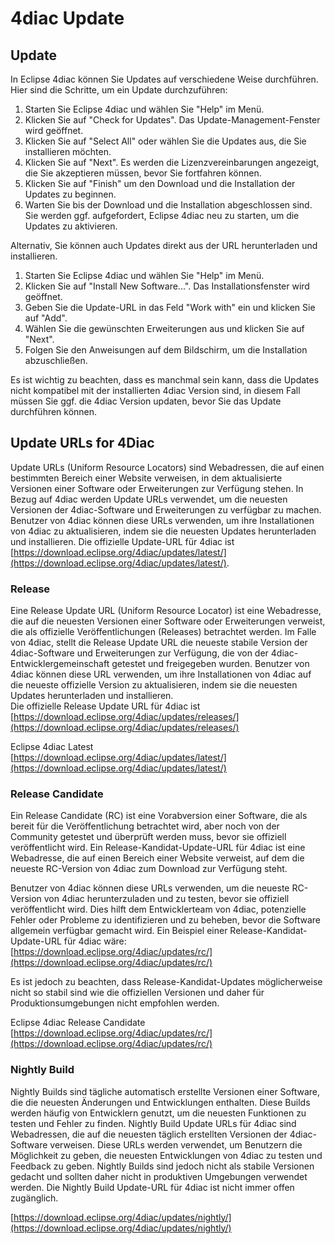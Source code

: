 # 4diac Update

## Update

In Eclipse 4diac können Sie Updates auf verschiedene Weise durchführen. Hier sind die Schritte, um ein Update durchzuführen:

1.  Starten Sie Eclipse 4diac und wählen Sie "Help" im Menü.
2.  Klicken Sie auf "Check for Updates". Das Update-Management-Fenster wird geöffnet.
3.  Klicken Sie auf "Select All" oder wählen Sie die Updates aus, die Sie installieren möchten.
4.  Klicken Sie auf "Next". Es werden die Lizenzvereinbarungen angezeigt, die Sie akzeptieren müssen, bevor Sie fortfahren können.
5.  Klicken Sie auf "Finish" um den Download und die Installation der Updates zu beginnen.
6.  Warten Sie bis der Download und die Installation abgeschlossen sind. Sie werden ggf. aufgefordert, Eclipse 4diac neu zu starten, um die Updates zu aktivieren.

Alternativ, Sie können auch Updates direkt aus der URL herunterladen und installieren.

1.  Starten Sie Eclipse 4diac und wählen Sie "Help" im Menü.
2.  Klicken Sie auf "Install New Software...". Das Installationsfenster wird geöffnet.
3.  Geben Sie die Update-URL in das Feld "Work with" ein und klicken Sie auf "Add".
4.  Wählen Sie die gewünschten Erweiterungen aus und klicken Sie auf "Next".
5.  Folgen Sie den Anweisungen auf dem Bildschirm, um die Installation abzuschließen.

Es ist wichtig zu beachten, dass es manchmal sein kann, dass die Updates nicht kompatibel mit der installierten 4diac Version sind, in diesem Fall müssen Sie ggf. die 4diac Version updaten, bevor Sie das Update durchführen können.

## Update URLs for 4Diac

Update URLs (Uniform Resource Locators) sind Webadressen, die auf einen bestimmten Bereich einer Website verweisen, in dem aktualisierte Versionen einer Software oder Erweiterungen zur Verfügung stehen. In Bezug auf 4diac werden Update URLs verwendet, um die neuesten Versionen der 4diac-Software und Erweiterungen zu verfügbar zu machen. Benutzer von 4diac können diese URLs verwenden, um ihre Installationen von 4diac zu aktualisieren, indem sie die neuesten Updates herunterladen und installieren. Die offizielle Update-URL für 4diac ist [https://download.eclipse.org/4diac/updates/latest/](https://download.eclipse.org/4diac/updates/latest/).

### Release

Eine Release Update URL (Uniform Resource Locator) ist eine Webadresse, die auf die neuesten Versionen einer Software oder Erweiterungen verweist, die als offizielle Veröffentlichungen (Releases) betrachtet werden. Im Falle von 4diac, stellt die Release Update URL die neueste stabile Version der 4diac-Software und Erweiterungen zur Verfügung, die von der 4diac-Entwicklergemeinschaft getestet und freigegeben wurden. Benutzer von 4diac können diese URL verwenden, um ihre Installationen von 4diac auf die neueste offizielle Version zu aktualisieren, indem sie die neuesten Updates herunterladen und installieren.  
Die offizielle Release Update URL für 4diac ist [https://download.eclipse.org/4diac/updates/releases/](https://download.eclipse.org/4diac/updates/releases/)

Eclipse 4diac Latest  
[https://download.eclipse.org/4diac/updates/latest/](https://download.eclipse.org/4diac/updates/latest/)

### Release Candidate

Ein Release Candidate (RC) ist eine Vorabversion einer Software, die als bereit für die Veröffentlichung betrachtet wird, aber noch von der Community getestet und überprüft werden muss, bevor sie offiziell veröffentlicht wird. Ein Release-Kandidat-Update-URL für 4diac ist eine Webadresse, die auf einen Bereich einer Website verweist, auf dem die neueste RC-Version von 4diac zum Download zur Verfügung steht.

Benutzer von 4diac können diese URLs verwenden, um die neueste RC-Version von 4diac herunterzuladen und zu testen, bevor sie offiziell veröffentlicht wird. Dies hilft dem Entwicklerteam von 4diac, potenzielle Fehler oder Probleme zu identifizieren und zu beheben, bevor die Software allgemein verfügbar gemacht wird. Ein Beispiel einer Release-Kandidat-Update-URL für 4diac wäre: [https://download.eclipse.org/4diac/updates/rc/](https://download.eclipse.org/4diac/updates/rc/)

Es ist jedoch zu beachten, dass Release-Kandidat-Updates möglicherweise nicht so stabil sind wie die offiziellen Versionen und daher für Produktionsumgebungen nicht empfohlen werden.

Eclipse 4diac Release Candidate  
[https://download.eclipse.org/4diac/updates/rc/](https://download.eclipse.org/4diac/updates/rc/)

### Nightly Build

Nightly Builds sind tägliche automatisch erstellte Versionen einer Software, die die neuesten Änderungen und Entwicklungen enthalten. Diese Builds werden häufig von Entwicklern genutzt, um die neuesten Funktionen zu testen und Fehler zu finden. Nightly Build Update URLs für 4diac sind Webadressen, die auf die neuesten täglich erstellten Versionen der 4diac-Software verweisen. Diese URLs werden verwendet, um Benutzern die Möglichkeit zu geben, die neuesten Entwicklungen von 4diac zu testen und Feedback zu geben. Nightly Builds sind jedoch nicht als stabile Versionen gedacht und sollten daher nicht in produktiven Umgebungen verwendet werden. Die Nightly Build Update-URL für 4diac ist nicht immer offen zugänglich.

[https://download.eclipse.org/4diac/updates/nightly/](https://download.eclipse.org/4diac/updates/nightly/)
